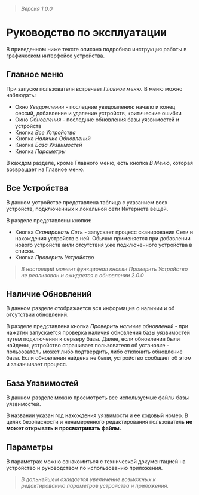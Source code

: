 > *Версия 1.0.0*

# Руководство по эксплуатации

В приведенном ниже тексте описана подробная инструкция работы в графическом интерфейсе устройства.

## Главное меню

При запуске пользователя встречает *Главное меню.* В меню можно наблюдать:
- Окно *Уведомления* - последние уведомления: начало и конец сессий, добавление и удаление устройств, критические ошибки
- Окно *Обновления* - последние обновления базы уязвимостей и устройств
- Кнопка *Все Устройства*
- Кнопка *Наличие Обновлений*
- Кнопка *База Уязвимостей*
- Кнопка *Параметры*

В каждом разделе, кроме Главного меню, есть кнопка *В Меню*, которая возвращает на Главное меню.

## Все Устройства

В данном устройстве представлена таблица с указанием всех устройств, подключенных к локальной сети Интернета вещей.

В разделе представлены кнопки:
- Кнопка *Сканировать Сеть* - запускает процесс сканирования Сети и нахождения устройств в ней. Обычно применяется при добавлении нового устройств аили отсутствия уже подключенного устройства в списке.
- Кнопка *Проверить Устройство*
> *В настоящий момент функционал кнопки Проверить Устройство не реализован и ожидается в обновлении 2.0.0*

## Наличие Обновлений

В данном разделе отображается вся информация о наличии и об отсутствии обновлений. 

В разделе представлена кнопка *Проверить наличие обновлений* - при нажатии запускается проверка наличия обновления базы уязвимостей путем подключения к серверу базы.
Далее, если обновления были найдены, устройство спрашивает пользователя об установке - пользователь может либо подтвердить, либо отклонить обновление базы. Если обновления найдена не были, устройство сообщает об этом и заканчивает процесс.

## База Уязвимостей

В данном разделе можно просмотреть все используемые файлы базы уязвимостей. 

В названии указан год нахождения уязвимости и ее кодовый номер. В целях безопасности и ненамеренного редактирования пользователь **не может открывать и просматривать файлы.**

## Параметры

В параметрах можно ознакомиться с технической документацией на устройство и руководством по использованию приложения. 

> *В дальнейшем ожидается увеличение возможных к редактированию параметров устройства и приложения.*

